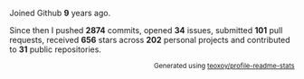 Joined Github **9** years ago.

Since then I pushed **2874** commits, opened **34** issues, submitted **101** pull requests, received **656** stars across **202** personal projects and contributed to **31** public repositories.

<p align="right"><sub>Generated using <a href="https://github.com/marketplace/actions/profile-readme-stats">teoxoy/profile-readme-stats</a></sub></p>

